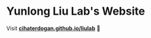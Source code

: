 
# Yunlong Liu Lab's Website

Visit **[cihaterdogan.github.io/liulab](https://cihaterdogan.github.io/liulab)** 🚀


